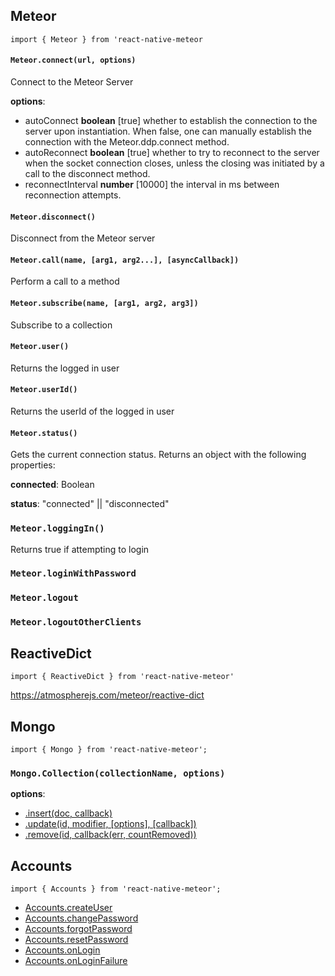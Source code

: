 ## Meteor
`import { Meteor } from 'react-native-meteor`

#### `Meteor.connect(url, options)`
Connect to the Meteor Server

**options**:
* autoConnect **boolean** [true] whether to establish the connection to the server upon instantiation. When false, one can manually establish the connection with the Meteor.ddp.connect method.
* autoReconnect **boolean** [true] whether to try to reconnect to the server when the socket connection closes, unless the closing was initiated by a call to the disconnect method.
* reconnectInterval **number** [10000] the interval in ms between reconnection attempts.

#### `Meteor.disconnect()`
Disconnect from the Meteor server

#### `Meteor.call(name, [arg1, arg2...], [asyncCallback])`
Perform a call to a method

#### `Meteor.subscribe(name, [arg1, arg2, arg3])`
Subscribe to a collection

#### `Meteor.user()`
Returns the logged in user

#### `Meteor.userId()`
Returns the userId of the logged in user

#### `Meteor.status()`
Gets the current connection status. Returns an object with the following properties:

**connected**: Boolean

**status**: "connected" || "disconnected"

### `Meteor.loggingIn()`
Returns true if attempting to login

### `Meteor.loginWithPassword`

### `Meteor.logout`

### `Meteor.logoutOtherClients`



## ReactiveDict
`import { ReactiveDict } from 'react-native-meteor'`

https://atmospherejs.com/meteor/reactive-dict



## Mongo
`import { Mongo } from 'react-native-meteor';`

### `Mongo.Collection(collectionName, options)`

**options**:
  * [.insert(doc, callback)](http://docs.meteor.com/#/full/insert)
  * [.update(id, modifier, [options], [callback])](http://docs.meteor.com/#/full/update)
  * [.remove(id, callback(err, countRemoved))](http://docs.meteor.com/#/full/remove)



## Accounts
`import { Accounts } from 'react-native-meteor';`

* [Accounts.createUser](http://docs.meteor.com/#/full/accounts_createuser)
* [Accounts.changePassword](http://docs.meteor.com/#/full/accounts_forgotpassword)
* [Accounts.forgotPassword](http://docs.meteor.com/#/full/accounts_changepassword)
* [Accounts.resetPassword](http://docs.meteor.com/#/full/accounts_resetpassword)
* [Accounts.onLogin](http://docs.meteor.com/#/full/accounts_onlogin)
* [Accounts.onLoginFailure](http://docs.meteor.com/#/full/accounts_onloginfailure)
